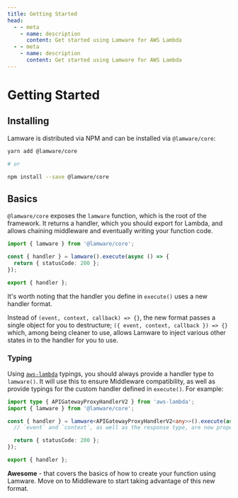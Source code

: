 ```yaml
---
title: Getting Started
head:
  - - meta
    - name: description
      content: Get started using Lamware for AWS Lambda
  - - meta
    - name: description
      content: Get started using Lamware for AWS Lambda
---
```


# Getting Started

## Installing

Lamware is distributed via NPM and can be installed via `@lamware/core`:

```bash
yarn add @lamware/core

# or

npm install --save @lamware/core
```

## Basics

`@lamware/core` exposes the `lamware` function, which is the root of the framework. It returns a handler, which you should export for Lambda, and allows chaining middleware and eventually writing your function code.

```typescript
import { lamware } from '@lamware/core';

const { handler } = lamware().execute(async () => {
  return { statusCode: 200 };
});

export { handler };
```

It's worth noting that the handler you define in `execute()` uses a new handler format.

Instead of `(event, context, callback) => {}`, the new format passes a single object for you to destructure; `({ event, context, callback }) => {}` which, among being cleaner to use, allows Lamware to inject various other states in to the handler for you to use.

### Typing

Using [`aws-lambda`](https://www.npmjs.com/package/@types/aws-lambda) typings, you should always provide a handler type to `lamware()`. It will use this to ensure Middleware compatibility, as well as provide typings for the custom handler defined in `execute()`. For example:

```typescript
import type { APIGatewayProxyHandlerV2 } from 'aws-lambda';
import { lamware } from '@lamware/core';

const { handler } = lamware<APIGatewayProxyHandlerV2<any>>().execute(async ({ event, context }) => {
  // `event` and `context`, as well as the response type, are now properly typed for API Gateway.

  return { statusCode: 200 };
});

export { handler };
```

**Awesome** - that covers the basics of how to create your function using Lamware. Move on to Middleware to start taking advantage of this new format.
